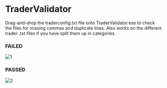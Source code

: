 # TraderValidator
Drag-and-drop the traderconfig.txt file onto TraderValidator.exe to check the files for missing commas and duplicate lines.
Also works on the different trader .txt files if you have split them up in categories.


### FAILED
![1](https://github.com/user-attachments/assets/681e503a-7bf5-42a0-9dee-65497b82ac10)

### PASSED
![2](https://github.com/user-attachments/assets/baf4cb5a-2952-4b0a-b620-fdf5b5e109ce)
